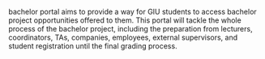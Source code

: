 bachelor portal aims to provide a way for GIU students to access bachelor project opportunities
offered to them. This portal will tackle the whole process of the bachelor project, including the preparation
from lecturers, coordinators, TAs, companies, employees, external supervisors, and student registration
until the final grading process.
